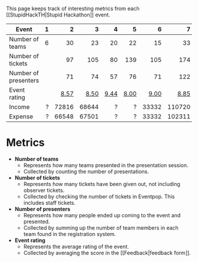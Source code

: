 This page keeps track of interesting metrics from each [[StupidHackTH|Stupid Hackathon]] event.

| Event | 1 | 2 | 3 | 4 | 5 | 6 | 7 | 8 |
| ---- | ---:| ---:| ---:| ---:| ---:| ---:| ---:| ---:|
| Number of teams | 6 | 30 | 23 | 20 | 22 | 15 | 33 | 25 |
| Number of tickets |   | 97 | 105 | 80 | 139 | 105 | 174 | 150 |
| Number of presenters |   | 71 | 74 | 57 | 76 | 71 | 122 | 72 |
| Event rating |   | [8.57](/wiki/Feedback/sht2) | [8.50](/wiki/Feedback/sht3) | [9.44](/wiki/Feedback/sht4) | [8.00](/wiki/Feedback/sht5) | [9.00](/wiki/Feedback/sht6) | [8.85](/wiki/Feedback/sht7) | [8.60](/wiki/Feedback/sht8) |
| Income | ? | 72816 | 68644 | ? | ? | 33332 | 110720 | 119923 |
| Expense | ? | 66548 | 67501 | ? | ? | 33332 | 102311 | 118274 |

# Metrics

- **Number of teams**
    - Represents how many teams presented in the presentation session.
    - Collected by counting the number of presentations.
- **Number of tickets**
    - Represents how many tickets have been given out, not including observer tickets.
    - Collected by checking the number of tickets in Eventpop. This includes staff tickets.
- **Number of presenters**
    - Represents how many people ended up coming to the event and presented.
    - Collected by summing up the number of team members in each team found in the registration system.
- **Event rating**
    - Represents the average rating of the event.
    - Collected by averaging the score in the [[Feedback|feedback form]].

